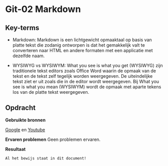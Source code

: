 **Git-02 Markdown**
=======

Key-terms
----

- Markdown: Markdown is een lichtgewicht opmaaktaal op basis van platte tekst die zodanig ontworpen is dat het gemakkelijk valt te converteren naar HTML en andere formaten met een applicatie met dezelfde naam.

- WYSIWYG vs WYSIWYM:
What you see is what you get (WYSIWYG) zijn traditionele tekst editors zoals Office Word waarin de opmaak van de tekst en de tekst zelf tegelijk worden weergegeven. De uiteindelijke tekst ziet er uit zoals die in de editor wordt weergegeven. Bij What you see is what you mean (WYSIWYM) wordt de opmaak met aparte tekens los van de platte tekst weergegeven.

**Opdracht**
-------
**Gebruikte bronnen**

[Google](https://google.nl) en [Youtube](https://youtube.com)

**Ervaren problemen**
Geen problemen ervaren.

**Resultaat**
    
    Al het bewijs staat in dit document!
